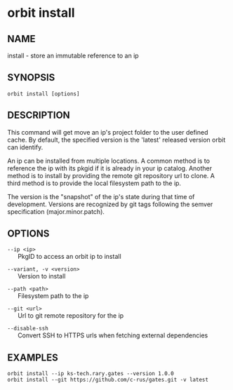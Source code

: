 # __orbit install__

## __NAME__

install - store an immutable reference to an ip

## __SYNOPSIS__

```
orbit install [options]
```

## __DESCRIPTION__

This command will get move an ip's project folder to the user defined cache.
By default, the specified version is the 'latest' released version orbit can
identify.
  
An ip can be installed from multiple locations. A common method is to
reference the ip with its pkgid if it is already in your ip catalog. Another
method is to install by providing the remote git repository url to clone.
A third method is to provide the local filesystem path to the ip.
  
The version is the "snapshot" of the ip's state during that time of
development. Versions are recognized by git tags following the semver
specification (major.minor.patch).

## __OPTIONS__

`--ip <ip>`  
      PkgID to access an orbit ip to install
 
`--variant, -v <version>`  
      Version to install
 
`--path <path>`  
      Filesystem path to the ip
 
`--git <url>`  
      Url to git remote repository for the ip
 
`--disable-ssh`  
      Convert SSH to HTTPS urls when fetching external dependencies

## __EXAMPLES__

```
orbit install --ip ks-tech.rary.gates --version 1.0.0
orbit install --git https://github.com/c-rus/gates.git -v latest
```